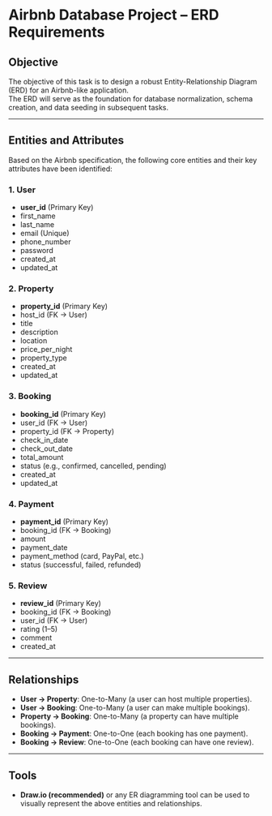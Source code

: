 # Airbnb Database Project – ERD Requirements

## Objective
The objective of this task is to design a robust Entity-Relationship Diagram (ERD) for an Airbnb-like application.  
The ERD will serve as the foundation for database normalization, schema creation, and data seeding in subsequent tasks.

---

## Entities and Attributes
Based on the Airbnb specification, the following core entities and their key attributes have been identified:

### 1. User
- **user_id** (Primary Key)  
- first_name  
- last_name  
- email (Unique)  
- phone_number  
- password  
- created_at  
- updated_at  

### 2. Property
- **property_id** (Primary Key)  
- host_id (FK → User)  
- title  
- description  
- location  
- price_per_night  
- property_type  
- created_at  
- updated_at  

### 3. Booking
- **booking_id** (Primary Key)  
- user_id (FK → User)  
- property_id (FK → Property)  
- check_in_date  
- check_out_date  
- total_amount  
- status (e.g., confirmed, cancelled, pending)  
- created_at  
- updated_at  

### 4. Payment
- **payment_id** (Primary Key)  
- booking_id (FK → Booking)  
- amount  
- payment_date  
- payment_method (card, PayPal, etc.)  
- status (successful, failed, refunded)  

### 5. Review
- **review_id** (Primary Key)  
- booking_id (FK → Booking)  
- user_id (FK → User)  
- rating (1–5)  
- comment  
- created_at  

---

## Relationships
- **User → Property**: One-to-Many (a user can host multiple properties).  
- **User → Booking**: One-to-Many (a user can make multiple bookings).  
- **Property → Booking**: One-to-Many (a property can have multiple bookings).  
- **Booking → Payment**: One-to-One (each booking has one payment).  
- **Booking → Review**: One-to-One (each booking can have one review).  

---

## Tools
- **Draw.io (recommended)** or any ER diagramming tool can be used to visually represent the above entities and relationships.  
 

